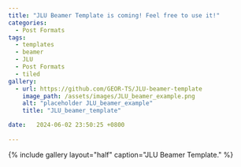 ```yaml
---
title: "JLU Beamer Template is coming! Feel free to use it!"
categories:
  - Post Formats
tags:
  - templates
  - beamer
  - JLU
  - Post Formats
  - tiled
gallery:
  - url: https://github.com/GEOR-TS/JLU-beamer-template
    image_path: /assets/images/JLU_beamer_example.png
    alt: "placeholder JLU_beamer_example"
    title: "JLU_beamer_template"

date:   2024-06-02 23:50:25 +0800
  
---
```



{% include gallery layout="half" caption="JLU Beamer Template." %}


